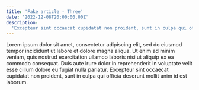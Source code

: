 ```yaml
---
title: 'Fake article - Three'
date: '2022-12-08T20:00:00.00Z'
description:
  'Excepteur sint occaecat cupidatat non proident, sunt in culpa qui officia deserunt mollit anim id est laborum'
---
```


Lorem ipsum dolor sit amet, consectetur adipiscing elit, sed do eiusmod tempor incididunt ut labore et dolore magna
aliqua. Ut enim ad minim veniam, quis nostrud exercitation ullamco laboris nisi ut aliquip ex ea commodo consequat. Duis
aute irure dolor in reprehenderit in voluptate velit esse cillum dolore eu fugiat nulla pariatur. Excepteur sint
occaecat cupidatat non proident, sunt in culpa qui officia deserunt mollit anim id est laborum.
